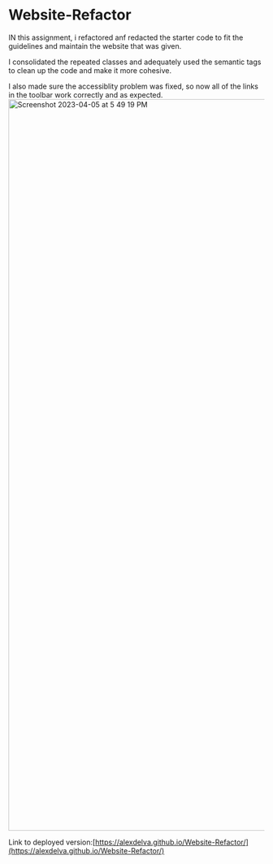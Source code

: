 # Website-Refactor
IN this assignment, i refactored anf redacted the starter code to fit the guidelines and maintain the website that was given.

I consolidated the repeated classes and adequately used the semantic tags to clean up the code and make it more cohesive.

I also made sure the accessiblity problem was fixed, so now all of the links in the toolbar work correctly and as expected.
<img width="1440" alt="Screenshot 2023-04-05 at 5 49 19 PM" src="https://user-images.githubusercontent.com/119612892/230221269-478aaa3d-e91c-4704-aba6-497663a7d657.png">

Link to deployed version:[https://alexdelva.github.io/Website-Refactor/](https://alexdelva.github.io/Website-Refactor/)
